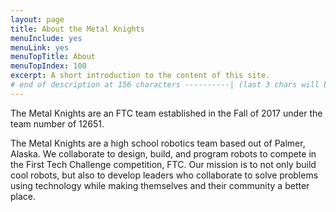 ```yaml
---
layout: page
title: About the Metal Knights
menuInclude: yes
menuLink: yes
menuTopTitle: About
menuTopIndex: 100
excerpt: A short introduction to the content of this site.
# end of description at 156 characters ----------| (last 3 chars will be replaced by '...' on overflow)
---
```

The Metal Knights are an FTC team established in the Fall of 2017 under the team number of 12651.

The Metal Knights are a high school robotics team based out of Palmer, Alaska. We collaborate to design, build, and program robots to compete in the First Tech Challenge competition, FTC. Our mission is to not only build cool robots, but also to develop leaders who collaborate to solve problems using technology while making themselves and their community a better place.


